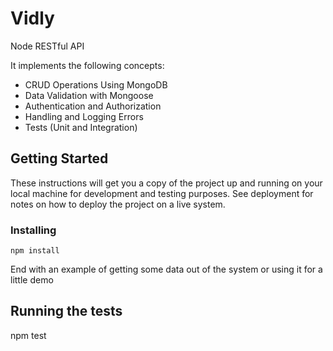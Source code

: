 # Vidly

Node RESTful API

It implements the following concepts:

  * CRUD Operations Using MongoDB
  * Data Validation with Mongoose
  * Authentication and Authorization
  * Handling and Logging Errors
  * Tests (Unit and Integration)
  
## Getting Started

These instructions will get you a copy of the project up and running on your local machine for development and testing purposes. See deployment for notes on how to deploy the project on a live system.

### Installing

```
npm install
```
End with an example of getting some data out of the system or using it for a little demo

## Running the tests

npm test
